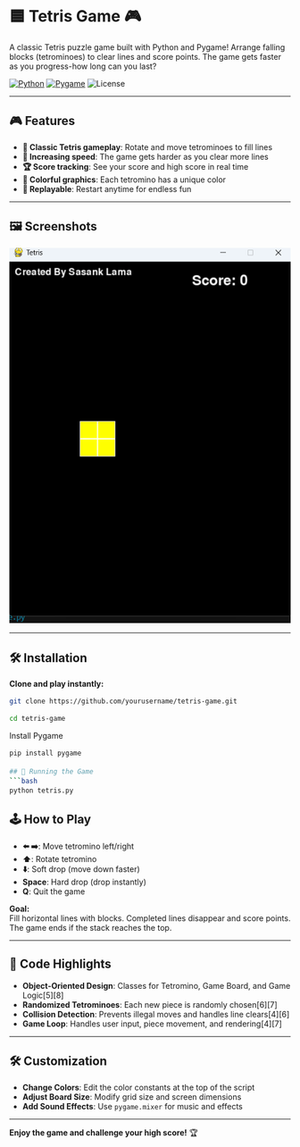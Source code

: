 # 🟦 Tetris Game 🎮

A classic Tetris puzzle game built with Python and Pygame! Arrange falling blocks (tetrominoes) to clear lines and score points. The game gets faster as you progress-how long can you last?

[![Python](https://img.shields.io/badge/Python-3.7%2B-blue?logo=python)](https://python.org)
[![Pygame](https://img.shields.io/badge/Pygame-2.0%2B-green?logo=python)](https://pygame.org)
![License](https://img.shields.io/badge/License-MIT-red)

---

## 🎮 Features

- **🧩 Classic Tetris gameplay**: Rotate and move tetrominoes to fill lines
- **🚀 Increasing speed**: The game gets harder as you clear more lines
- **🏆 Score tracking**: See your score and high score in real time
- **🎨 Colorful graphics**: Each tetromino has a unique color
- **🔄 Replayable**: Restart anytime for endless fun

---

## 🖼️ Screenshots

![Tetris Gameplay](Tetris.png)  

---

## 🛠️ Installation

**Clone and play instantly:**
```bash
git clone https://github.com/yourusername/tetris-game.git
```
```bash
cd tetris-game
```
Install Pygame
```bash
pip install pygame

## 🚀 Running the Game
```bash
python tetris.py
```

## 🕹️ How to Play

- **⬅️ ➡️**: Move tetromino left/right
- **⬆️**: Rotate tetromino
- **⬇️**: Soft drop (move down faster)
- **Space**: Hard drop (drop instantly)
- **Q**: Quit the game

**Goal:**  
Fill horizontal lines with blocks. Completed lines disappear and score points. The game ends if the stack reaches the top.

---

## 🧠 Code Highlights

- **Object-Oriented Design**: Classes for Tetromino, Game Board, and Game Logic[5][8]
- **Randomized Tetrominoes**: Each new piece is randomly chosen[6][7]
- **Collision Detection**: Prevents illegal moves and handles line clears[4][6]
- **Game Loop**: Handles user input, piece movement, and rendering[4][7]

---

## 🛠️ Customization

- **Change Colors**: Edit the color constants at the top of the script
- **Adjust Board Size**: Modify grid size and screen dimensions
- **Add Sound Effects**: Use `pygame.mixer` for music and effects

---

**Enjoy the game and challenge your high score!** 🏆